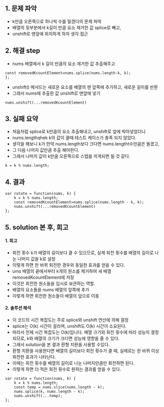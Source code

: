 ​​​​​
## 1. 문제 파악
- k만큼 오른쪽으로 하나씩 수를 밀겠다의 문제 파악
- 배열의 뒷부분에서 k길이 만큼 요소 제거한 값 splice로 빼고,
- unshift로 맨앞에 위치하게 하자 생각 접근

## 2. 해결 step
- nums 배열에서 k 길이 만큼의 요소 제거한 값 추출해주고
```
const removedKcountElement=nums.splice(nums.length-k, k);
};
```
- unshift() 메서드는 새로운 요소를 배열의 맨 앞쪽에 추가하고, 새로운 길이를 반환
- 그래서 nums에 추출한 값 unshift로 맨앞에 넣기
```
nums.unshift(...removedKcountElement)
```

## 3. 실패 요약
- 처음처럼 splice로 k만큼의 요소 추출해내고, unshift로 앞에 박아넣었더니
- nums.lengthqhek k의 값이 클때 테스트 케이스가 충족 되지 않았다.
- 생각을 해보니 k가 만약 nums.length보다 크다면 nums.lengtht수만큼은 돌겠고,
- 그 다음 나머지 값만큼 추출 해야한다.
- 그래서 나머지 값이 k만큼 오른쪽으로 스텝을 끼게되면 될 것 같다.
```
k = k % nums.length;
```

## 4. 결과

```
var rotate = function(nums, k) {
    k = k % nums.length;
    const removedKcountElement=nums.splice(nums.length - k, k);
    nums.unshift(...removedKcountElement)
};
```

## 5. solution 본 후, 회고
#### 1. 회고
- 회전 횟수 k가 배열의 길이보다 클 수 있으므로, 실제 회전 횟수를 배열의 길이로 나눈 나머지 값을 k로 설정
- 이렇게 하면 한 바퀴 회전한 경우와 동일한 효과를 얻을 수 있다.
- ums 배열의 끝에서부터 k개의 원소를 제거하여 새 배열 removedKcountElement에 저장
- 이것은 회전한 원소들을 임시로 보관하는 역할.
- 배열의 요소들을 nums 배열의 앞쪽에 추가
- 이렇게 하면 회전한 원소들이 배열의 앞으로 이동

#### 2. 솔루션 해석
- 이 코드의 시간 복잡도는 주로 splice와 unshift 연산에 의해 결정
- splice는 O(k) 시간이 걸리며, unshift도 O(k) 시간이 소요된다.
- 따라서 전체 시간 복잡도는 O(k)입니다. 배열 크기와 회전 횟수에 따라 성능이 결정되므로, k와 배열의 크기가 크다면 성능에 영향을 줄 수 있다.
- 그래서 solution을 본 결과 환형 치환을 사용할 수있다.
- 환형 치환을 사용한다면 배열의 길이보다 회전 횟수가 클 때, 실제로는 한 바퀴 이상 회전한 효과가 나타난다.
- 이때는 회전 횟수를 배열의 길이로 나눈 나머지만큼만 회전하면 된다.
- 이렇게 하면 더 적은 회전 횟수로 원하는 결과를 얻을 수 있다.

```
var rotate = function(nums, k) {
    k = k % nums.length;
    const temp = nums.slice(nums.length - k);
    nums.splice(k, nums.length - k);
    nums.unshift(...temp);
};
